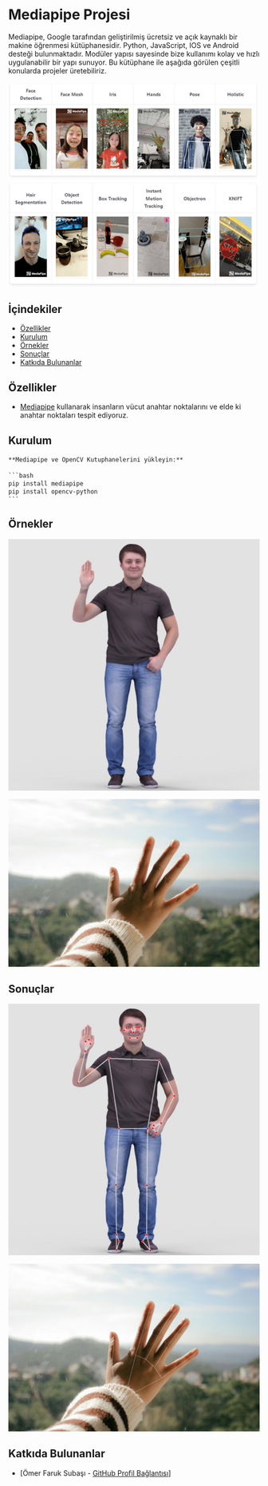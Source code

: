 # Mediapipe Projesi

Mediapipe, Google tarafından geliştirilmiş ücretsiz ve açık kaynaklı bir makine öğrenmesi kütüphanesidir. Python, JavaScript, IOS ve Android desteği bulunmaktadır. Modüler yapısı sayesinde bize kullanımı kolay ve hızlı uygulanabilir bir yapı sunuyor. Bu kütüphane ile aşağıda görülen çeşitli konularda projeler üretebiliriz.

![mediapipe](images.png)


## İçindekiler
- [Özellikler](#özellikler)
- [Kurulum](#kurulum)
- [Örnekler](#örnekler)
- [Sonuçlar](#sonuçlar)
- [Katkıda Bulunanlar](#katkıda-bulunanlar)


## Özellikler
- [Mediapipe](https://google.github.io/mediapipe/) kullanarak insanların vücut anahtar noktalarını ve elde ki anahtar noktaları tespit ediyoruz.

## Kurulum

    **Mediapipe ve OpenCV Kutuphanelerini yükleyin:**

    ```bash
    pip install mediapipe
    pip install opencv-python
    ```

## Örnekler

![vucut](images2.jpg)

![el](images3.jpg)

## Sonuçlar

![vucut](pose_detected.jpg)

![el](hand_detected.jpg)

## Katkıda Bulunanlar

- [Ömer Faruk Subaşı - [GitHub Profil Bağlantısı](https://github.com/omerfaruksubasi)]
